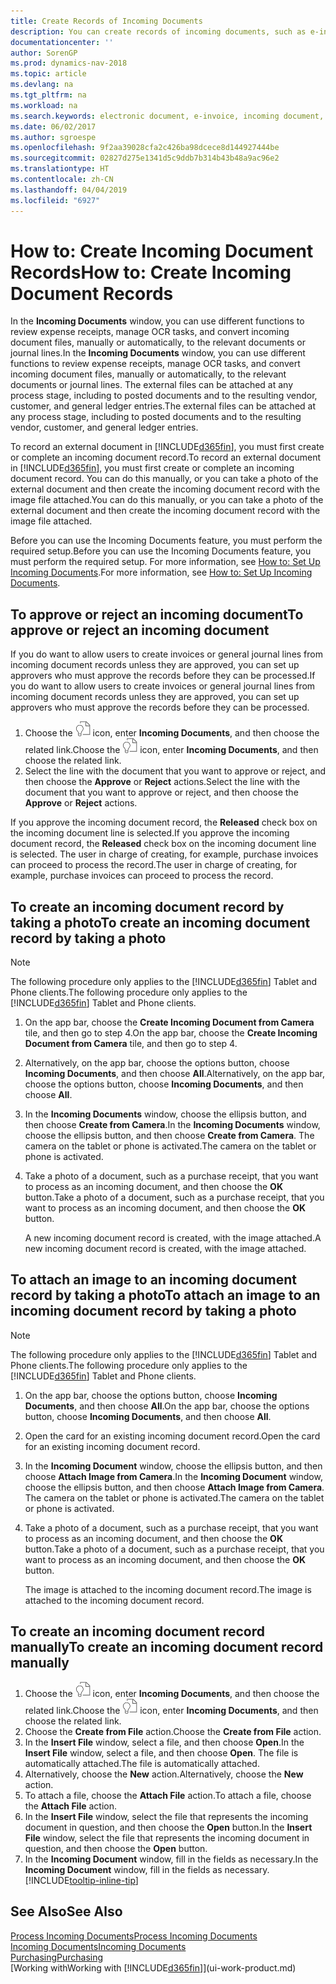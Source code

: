 ```yaml
---
title: Create Records of Incoming Documents
description: You can create records of incoming documents, such as e-invoices, and manage OCR tasks, eCommerce, and document exchange.
documentationcenter: ''
author: SorenGP
ms.prod: dynamics-nav-2018
ms.topic: article
ms.devlang: na
ms.tgt_pltfrm: na
ms.workload: na
ms.search.keywords: electronic document, e-invoice, incoming document, OCR, ecommerce, document exchange, import invoice
ms.date: 06/02/2017
ms.author: sgroespe
ms.openlocfilehash: 9f2aa39028cfa2c426ba98dcece8d144927444be
ms.sourcegitcommit: 02827d275e1341d5c9ddb7b314b43b48a9ac96e2
ms.translationtype: HT
ms.contentlocale: zh-CN
ms.lasthandoff: 04/04/2019
ms.locfileid: "6927"
---
```

# <a name="how-to-create-incoming-document-records"></a><span data-ttu-id="1f666-103">How to: Create Incoming Document Records</span><span class="sxs-lookup"><span data-stu-id="1f666-103">How to: Create Incoming Document Records</span></span>
<span data-ttu-id="1f666-104">In the **Incoming Documents** window, you can use different functions to review expense receipts, manage OCR tasks, and convert incoming document files, manually or automatically, to the relevant documents or journal lines.</span><span class="sxs-lookup"><span data-stu-id="1f666-104">In the **Incoming Documents** window, you can use different functions to review expense receipts, manage OCR tasks, and convert incoming document files, manually or automatically, to the relevant documents or journal lines.</span></span> <span data-ttu-id="1f666-105">The external files can be attached at any process stage, including to posted documents and to the resulting vendor, customer, and general ledger entries.</span><span class="sxs-lookup"><span data-stu-id="1f666-105">The external files can be attached at any process stage, including to posted documents and to the resulting vendor, customer, and general ledger entries.</span></span>

<span data-ttu-id="1f666-106">To record an external document in [!INCLUDE[d365fin](includes/d365fin_md.md)], you must first create or complete an incoming document record.</span><span class="sxs-lookup"><span data-stu-id="1f666-106">To record an external document in [!INCLUDE[d365fin](includes/d365fin_md.md)], you must first create or complete an incoming document record.</span></span> <span data-ttu-id="1f666-107">You can do this manually, or you can take a photo of the external document and then create the incoming document record with the image file attached.</span><span class="sxs-lookup"><span data-stu-id="1f666-107">You can do this manually, or you can take a photo of the external document and then create the incoming document record with the image file attached.</span></span>

<span data-ttu-id="1f666-108">Before you can use the Incoming Documents feature, you must perform the required setup.</span><span class="sxs-lookup"><span data-stu-id="1f666-108">Before you can use the Incoming Documents feature, you must perform the required setup.</span></span> <span data-ttu-id="1f666-109">For more information, see [How to: Set Up Incoming Documents](across-how-setup-income-documents.md).</span><span class="sxs-lookup"><span data-stu-id="1f666-109">For more information, see [How to: Set Up Incoming Documents](across-how-setup-income-documents.md).</span></span>

## <a name="to-approve-or-reject-an-incoming-document"></a><span data-ttu-id="1f666-110">To approve or reject an incoming document</span><span class="sxs-lookup"><span data-stu-id="1f666-110">To approve or reject an incoming document</span></span>
<span data-ttu-id="1f666-111">If you do want to allow users to create invoices or general journal lines from incoming document records unless they are approved, you can set up approvers who must approve the records before they can be processed.</span><span class="sxs-lookup"><span data-stu-id="1f666-111">If you do want to allow users to create invoices or general journal lines from incoming document records unless they are approved, you can set up approvers who must approve the records before they can be processed.</span></span>

1. <span data-ttu-id="1f666-112">Choose the ![Search for Page or Report](media/ui-search/search_small.png "Search for Page or Report icon") icon, enter **Incoming Documents**, and then choose the related link.</span><span class="sxs-lookup"><span data-stu-id="1f666-112">Choose the ![Search for Page or Report](media/ui-search/search_small.png "Search for Page or Report icon") icon, enter **Incoming Documents**, and then choose the related link.</span></span>
2. <span data-ttu-id="1f666-113">Select the line with the document that you want to approve or reject, and then choose the **Approve** or **Reject** actions.</span><span class="sxs-lookup"><span data-stu-id="1f666-113">Select the line with the document that you want to approve or reject, and then choose the **Approve** or **Reject** actions.</span></span>

<span data-ttu-id="1f666-114">If you approve the incoming document record, the **Released** check box on the incoming document line is selected.</span><span class="sxs-lookup"><span data-stu-id="1f666-114">If you approve the incoming document record, the **Released** check box on the incoming document line is selected.</span></span> <span data-ttu-id="1f666-115">The user in charge of creating, for example, purchase invoices can proceed to process the record.</span><span class="sxs-lookup"><span data-stu-id="1f666-115">The user in charge of creating, for example, purchase invoices can proceed to process the record.</span></span>

## <a name="to-create-an-incoming-document-record-by-taking-a-photo"></a><span data-ttu-id="1f666-116">To create an incoming document record by taking a photo</span><span class="sxs-lookup"><span data-stu-id="1f666-116">To create an incoming document record by taking a photo</span></span>
> [!NOTE]  
>   <span data-ttu-id="1f666-117">The following procedure only applies to the [!INCLUDE[d365fin](includes/d365fin_md.md)] Tablet and Phone clients.</span><span class="sxs-lookup"><span data-stu-id="1f666-117">The following procedure only applies to the [!INCLUDE[d365fin](includes/d365fin_md.md)] Tablet and Phone clients.</span></span>

1. <span data-ttu-id="1f666-118">On the app bar, choose the **Create Incoming Document from Camera** tile, and then go to step 4.</span><span class="sxs-lookup"><span data-stu-id="1f666-118">On the app bar, choose the **Create Incoming Document from Camera** tile, and then go to step 4.</span></span>
2. <span data-ttu-id="1f666-119">Alternatively, on the app bar, choose the options button, choose **Incoming Documents**, and then choose **All**.</span><span class="sxs-lookup"><span data-stu-id="1f666-119">Alternatively, on the app bar, choose the options button, choose **Incoming Documents**, and then choose **All**.</span></span>
3. <span data-ttu-id="1f666-120">In the **Incoming Documents** window, choose the ellipsis button, and then choose **Create from Camera**.</span><span class="sxs-lookup"><span data-stu-id="1f666-120">In the **Incoming Documents** window, choose the ellipsis button, and then choose **Create from Camera**.</span></span> <span data-ttu-id="1f666-121">The camera on the tablet or phone is activated.</span><span class="sxs-lookup"><span data-stu-id="1f666-121">The camera on the tablet or phone is activated.</span></span>
4. <span data-ttu-id="1f666-122">Take a photo of a document, such as a purchase receipt, that you want to process as an incoming document, and then choose the **OK** button.</span><span class="sxs-lookup"><span data-stu-id="1f666-122">Take a photo of a document, such as a purchase receipt, that you want to process as an incoming document, and then choose the **OK** button.</span></span>

    <span data-ttu-id="1f666-123">A new incoming document record is created, with the image attached.</span><span class="sxs-lookup"><span data-stu-id="1f666-123">A new incoming document record is created, with the image attached.</span></span>

## <a name="to-attach-an-image-to-an-incoming-document-record-by-taking-a-photo"></a><span data-ttu-id="1f666-124">To attach an image to an incoming document record by taking a photo</span><span class="sxs-lookup"><span data-stu-id="1f666-124">To attach an image to an incoming document record by taking a photo</span></span>
> [!NOTE]  
>   <span data-ttu-id="1f666-125">The following procedure only applies to the [!INCLUDE[d365fin](includes/d365fin_md.md)] Tablet and Phone clients.</span><span class="sxs-lookup"><span data-stu-id="1f666-125">The following procedure only applies to the [!INCLUDE[d365fin](includes/d365fin_md.md)] Tablet and Phone clients.</span></span>

1. <span data-ttu-id="1f666-126">On the app bar, choose the options button, choose **Incoming Documents**, and then choose **All**.</span><span class="sxs-lookup"><span data-stu-id="1f666-126">On the app bar, choose the options button, choose **Incoming Documents**, and then choose **All**.</span></span>
2. <span data-ttu-id="1f666-127">Open the card for an existing incoming document record.</span><span class="sxs-lookup"><span data-stu-id="1f666-127">Open the card for an existing incoming document record.</span></span>
3. <span data-ttu-id="1f666-128">In the **Incoming Document** window, choose the ellipsis button, and then choose **Attach Image from Camera**.</span><span class="sxs-lookup"><span data-stu-id="1f666-128">In the **Incoming Document** window, choose the ellipsis button, and then choose **Attach Image from Camera**.</span></span> <span data-ttu-id="1f666-129">The camera on the tablet or phone is activated.</span><span class="sxs-lookup"><span data-stu-id="1f666-129">The camera on the tablet or phone is activated.</span></span>
4. <span data-ttu-id="1f666-130">Take a photo of a document, such as a purchase receipt, that you want to process as an incoming document, and then choose the **OK** button.</span><span class="sxs-lookup"><span data-stu-id="1f666-130">Take a photo of a document, such as a purchase receipt, that you want to process as an incoming document, and then choose the **OK** button.</span></span>

    <span data-ttu-id="1f666-131">The image is attached to the incoming document record.</span><span class="sxs-lookup"><span data-stu-id="1f666-131">The image is attached to the incoming document record.</span></span>

## <a name="to-create-an-incoming-document-record-manually"></a><span data-ttu-id="1f666-132">To create an incoming document record manually</span><span class="sxs-lookup"><span data-stu-id="1f666-132">To create an incoming document record manually</span></span>
1. <span data-ttu-id="1f666-133">Choose the ![Search for Page or Report](media/ui-search/search_small.png "Search for Page or Report icon") icon, enter **Incoming Documents**, and then choose the related link.</span><span class="sxs-lookup"><span data-stu-id="1f666-133">Choose the ![Search for Page or Report](media/ui-search/search_small.png "Search for Page or Report icon") icon, enter **Incoming Documents**, and then choose the related link.</span></span>
2. <span data-ttu-id="1f666-134">Choose the **Create from File** action.</span><span class="sxs-lookup"><span data-stu-id="1f666-134">Choose the **Create from File** action.</span></span>  
3. <span data-ttu-id="1f666-135">In the **Insert File** window, select a file, and then choose **Open**.</span><span class="sxs-lookup"><span data-stu-id="1f666-135">In the **Insert File** window, select a file, and then choose **Open**.</span></span> <span data-ttu-id="1f666-136">The file is automatically attached.</span><span class="sxs-lookup"><span data-stu-id="1f666-136">The file is automatically attached.</span></span>
4. <span data-ttu-id="1f666-137">Alternatively, choose the **New** action.</span><span class="sxs-lookup"><span data-stu-id="1f666-137">Alternatively, choose the **New** action.</span></span>
5. <span data-ttu-id="1f666-138">To attach a file, choose the **Attach File** action.</span><span class="sxs-lookup"><span data-stu-id="1f666-138">To attach a file, choose the **Attach File** action.</span></span>
6. <span data-ttu-id="1f666-139">In the **Insert File** window, select the file that represents the incoming document in question, and then choose the **Open** button.</span><span class="sxs-lookup"><span data-stu-id="1f666-139">In the **Insert File** window, select the file that represents the incoming document in question, and then choose the **Open** button.</span></span>
7. <span data-ttu-id="1f666-140">In the **Incoming Document** window, fill in the fields as necessary.</span><span class="sxs-lookup"><span data-stu-id="1f666-140">In the **Incoming Document** window, fill in the fields as necessary.</span></span> [!INCLUDE[tooltip-inline-tip](includes/tooltip-inline-tip_md.md)]

## <a name="see-also"></a><span data-ttu-id="1f666-141">See Also</span><span class="sxs-lookup"><span data-stu-id="1f666-141">See Also</span></span>
[<span data-ttu-id="1f666-142">Process Incoming Documents</span><span class="sxs-lookup"><span data-stu-id="1f666-142">Process Incoming Documents</span></span>](across-process-income-documents.md)  
[<span data-ttu-id="1f666-143">Incoming Documents</span><span class="sxs-lookup"><span data-stu-id="1f666-143">Incoming Documents</span></span>](across-income-documents.md)  
[<span data-ttu-id="1f666-144">Purchasing</span><span class="sxs-lookup"><span data-stu-id="1f666-144">Purchasing</span></span>](purchasing-manage-purchasing.md)  
[<span data-ttu-id="1f666-145">Working with</span><span class="sxs-lookup"><span data-stu-id="1f666-145">Working with</span></span> [!INCLUDE[d365fin](includes/d365fin_md.md)]](ui-work-product.md)

